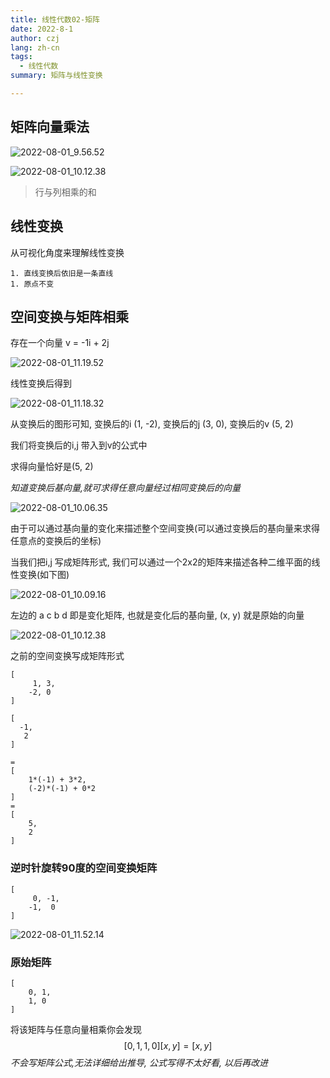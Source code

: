 ```yaml
---
title: 线性代数02-矩阵
date: 2022-8-1
author: czj
lang: zh-cn
tags:
  - 线性代数
summary: 矩阵与线性变换

---
```




## 矩阵向量乘法

![2022-08-01_9.56.52](~@images/2022-08-01_9.56.52.png)

![2022-08-01_10.12.38](~@images/2022-08-01_10.12.38.png)

> 行与列相乘的和

## 线性变换

从可视化角度来理解线性变换

	1. 直线变换后依旧是一条直线
	1. 原点不变



## 空间变换与矩阵相乘

存在一个向量 v = -1i + 2j

![2022-08-01_11.19.52](~@images/2022-08-01_11.19.52.png)

线性变换后得到

![2022-08-01_11.18.32](~@images/2022-08-01_11.18.32.png)

从变换后的图形可知, 变换后的i (1, -2), 变换后的j (3, 0), 变换后的v (5, 2)

我们将变换后的i,j 带入到v的公式中

求得向量恰好是(5, 2)

*知道变换后基向量,就可求得任意向量经过相同变换后的向量*

![2022-08-01_10.06.35](~@images/2022-08-01_10.06.35.png)

由于可以通过基向量的变化来描述整个空间变换(可以通过变换后的基向量来求得任意点的变换后的坐标)

当我们把i,j 写成矩阵形式, 我们可以通过一个2x2的矩阵来描述各种二维平面的线性变换(如下图)

![2022-08-01_10.09.16](~@images/2022-08-01_10.09.16.png)

左边的 a c b d 即是变化矩阵, 也就是变化后的基向量, (x, y) 就是原始的向量

![2022-08-01_10.12.38](~@images/2022-08-01_10.12.38.png)

之前的空间变换写成矩阵形式

```
[
	 1, 3,
	-2, 0
] 

[
  -1,
   2
]

= 
[
	1*(-1) + 3*2,
	(-2)*(-1) + 0*2
]
=
[
	5,
	2
]
```



### 逆时针旋转90度的空间变换矩阵

```
[
	 0, -1,
	-1,  0
]
```

![2022-08-01_11.52.14](~@images/2022-08-01_11.52.14.png)

### 原始矩阵

```
[
	0, 1,
	1, 0
]
```

将该矩阵与任意向量相乘你会发现
$$
[ 
	0, 1, 
  1, 0 
] [ x, y ] = [x,  y]
$$
*不会写矩阵公式,无法详细给出推导, 公式写得不太好看, 以后再改进*